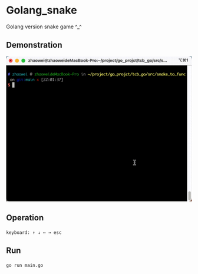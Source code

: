 # Golang_snake

Golang version snake game ^_^

## Demonstration 
![img](https://github.com/TheOnlines/golang_snake/blob/main/player_.gif)

## Operation 
`keyboard: ↑ ↓ ← → esc`

## Run
`go run main.go`